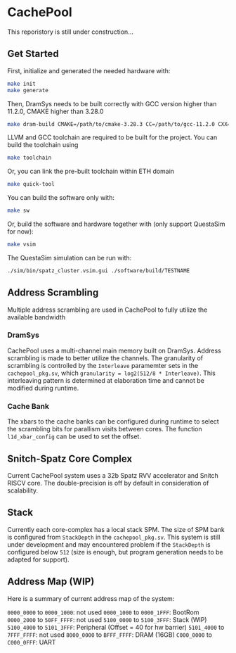 # CachePool

This reporistory is still under construction...

## Get Started

First, initialize and generated the needed hardware with:

```bash
make init
make generate
```

Then, DramSys needs to be built correctly with GCC version higher than 11.2.0, CMAKE higher than 3.28.0
```bash
make dram-build CMAKE=/path/to/cmake-3.28.3 CC=/path/to/gcc-11.2.0 CXX=/path/to/g++-11.2.0
```

LLVM and GCC toolchain are required to be built for the project. You can build the toolchain using

```bash
make toolchain
````

Or, you can link the pre-built toolchain within ETH domain

```bash
make quick-tool
````


You can build the software only with:

```bash
make sw
```

Or, build the software and hardware together with (only support QuestaSim for now):

```bash
make vsim
```

The QuestaSim simulation can be run with:

```bash
./sim/bin/spatz_cluster.vsim.gui ./software/build/TESTNAME
```

## Address Scrambling

Multiple address scrambling are used in CachePool to fully utilize the available bandwidth

### DramSys
CachePool uses a multi-channel main memory built on DramSys. Address scrambling is made to better utilize the channels. The granularity of scrambling is controlled by the `Interleave` paramemter sets in the `cachepool_pkg.sv`, which `granularity = log2(512/8 * Interleave)`. This interleaving pattern is determined at elaboration time and cannot be modified during runtime.

### Cache Bank
The xbars to the cache banks can be configured during runtime to select the scrambling bits for parallism visits between cores. The function `l1d_xbar_config` can be used to set the offset.


## Snitch-Spatz Core Complex
Current CachePool system uses a 32b Spatz RVV accelerator and Snitch RISCV core. The double-precision is off by default in consideration of scalability.

## Stack
Currently each core-complex has a local stack SPM. The size of SPM bank is configured from `StackDepth` in the `cachepool_pkg.sv`. This system is still under development and may encountered problem if the `StackDepth` is configured below `512` (size is enough, but program generation needs to be adapted for support).

## Address Map (WIP)
Here is a summary of current address map of the system:

`0000_0000` to `0000_1000`: not used
`0000_1000` to `0000_1FFF`: BootRom
`0000_2000` to `50FF_FFFF`: not used
`5100_0000` to `5100_3FFF`: Stack (WIP)
`5100_4000` to `5101_3FFF`: Peripheral (Offset = 40 for hw barrier)
`5101_4000` to `7FFF_FFFF`: not used
`8000_0000` to `BFFF_FFFF`: DRAM (16GB)
`C000_0000` to `C000_0FFF`: UART
